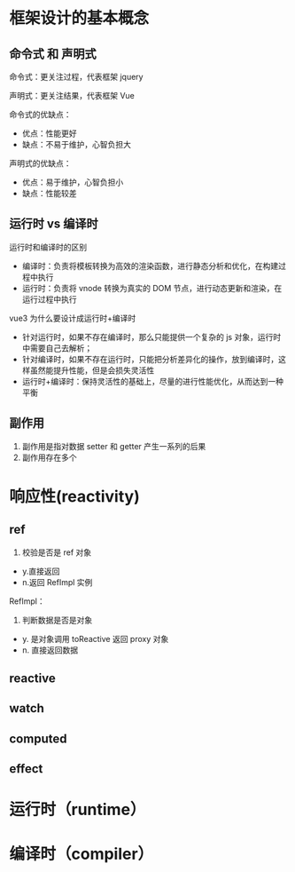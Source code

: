 <!-- vue3 -->

# 框架设计的基本概念

## 命令式 和 声明式

命令式：更关注过程，代表框架 jquery

声明式：更关注结果，代表框架 Vue

命令式的优缺点：

- 优点：性能更好
- 缺点：不易于维护，心智负担大

声明式的优缺点：

- 优点：易于维护，心智负担小
- 缺点：性能较差

## 运行时 vs 编译时

运行时和编译时的区别

- 编译时：负责将模板转换为高效的渲染函数，进行静态分析和优化，在构建过程中执行
- 运行时：负责将 vnode 转换为真实的 DOM 节点，进行动态更新和渲染，在运行过程中执行

vue3 为什么要设计成运行时+编译时

- 针对运行时，如果不存在编译时，那么只能提供一个复杂的 js 对象，运行时中需要自己去解析；
- 针对编译时，如果不存在运行时，只能把分析差异化的操作，放到编译时，这样虽然能提升性能，但是会损失灵活性
- 运行时+编译时：保持灵活性的基础上，尽量的进行性能优化，从而达到一种平衡

## 副作用

1. 副作用是指对数据 setter 和 getter 产生一系列的后果
2. 副作用存在多个

# 响应性(reactivity)

## ref

1. 校验是否是 ref 对象

- y.直接返回
- n.返回 RefImpl 实例

RefImpl：

1. 判断数据是否是对象

- y. 是对象调用 toReactive 返回 proxy 对象
- n. 直接返回数据

## reactive



## watch

## computed

## effect

# 运行时（runtime）

# 编译时（compiler）
